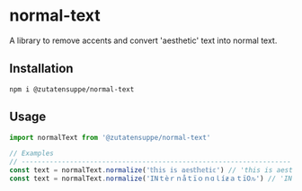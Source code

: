 # normal-text

A library to remove accents and convert 'aesthetic' text into normal text.

## Installation

```console
npm i @zutatensuppe/normal-text
```

## Usage

```js
import normalText from '@zutatensuppe/normal-text'

// Examples
// -------------------------------------------------------------------
const text = normalText.normalize('𝕥𝕙𝕚𝕤 𝕚𝕤 𝕒𝕖𝕤𝕥𝕙𝕖𝕥𝕚𝕔') // 'this is aesthetic'
const text = normalText.normalize('INｔèｒｎåｔïｏｎɑｌíƶａｔï߀ԉ') // 'INternationalizati0n'
```
